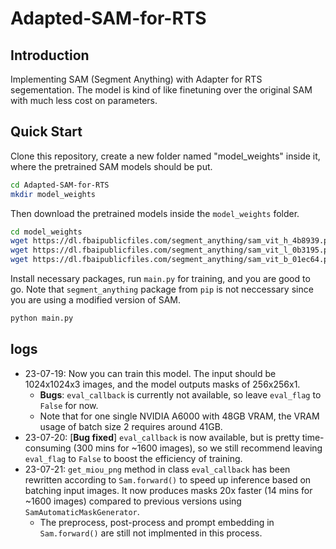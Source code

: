 # Adapted-SAM-for-RTS

## Introduction

Implementing SAM (Segment Anything) with Adapter for RTS segementation. The model is kind of like finetuning over the original SAM with much less cost on parameters.

## Quick Start

Clone this repository, create a new folder named "model_weights" inside it, where the pretrained SAM models should be put. 

```sh
cd Adapted-SAM-for-RTS
mkdir model_weights
```

Then download the pretrained models inside the `model_weights` folder.

```sh
cd model_weights
wget https://dl.fbaipublicfiles.com/segment_anything/sam_vit_h_4b8939.pth
wget https://dl.fbaipublicfiles.com/segment_anything/sam_vit_l_0b3195.pth
wget https://dl.fbaipublicfiles.com/segment_anything/sam_vit_b_01ec64.pth
```

Install necessary packages, run `main.py` for training, and you are good to go. Note that `segment_anything` package from `pip` is not neccessary since you are using a modified version of SAM.

```sh
python main.py
```

## logs

- 23-07-19: Now you can train this model. The input should be 1024x1024x3 images, and the model outputs masks of 256x256x1.
  - **Bugs**: `eval_callback` is currently not available, so leave `eval_flag` to `False` for now. 
  - Note that for one single NVIDIA A6000 with 48GB VRAM, the VRAM usage of batch size 2 requires around 41GB.
- 23-07-20: [**Bug fixed**] `eval_callback` is now available, but is pretty time-consuming (300 mins for ~1600 images), so we still recommend leaving `eval_flag` to `False` to boost the efficiency of training.
- 23-07-21: `get_miou_png` method in class `eval_callback` has been rewritten according to `Sam.forward()` to speed up inference based on batching input images. It now produces masks 20x faster (14 mins for ~1600 images) compared to previous versions using  `SamAutomaticMaskGenerator`.
  - The preprocess, post-process and prompt embedding in `Sam.forward()` are still not implmented in this process.


